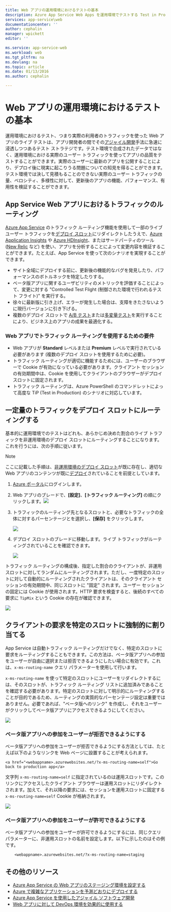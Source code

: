 ```yaml
---
title: Web アプリの運用環境におけるテストの基本
description: Azure App Service Web Apps を運用環境でテストする Test in Production (TiP) 機能について説明します。
services: app-service\web
documentationcenter: ''
author: cephalin
manager: wpickett
editor: ''

ms.service: app-service-web
ms.workload: web
ms.tgt_pltfrm: na
ms.devlang: na
ms.topic: article
ms.date: 01/13/2016
ms.author: cephalin

---
```

# Web アプリの運用環境におけるテストの基本
運用環境におけるテスト、つまり実際の利用者のトラフィックを使った Web アプリのライブ テストは、アプリ開発者の間でその[アジャイル開発](https://en.wikipedia.org/wiki/Agile_software_development)手法に急速に浸透しつつあるテスト ストラテジです。テスト環境で合成されたデータではなく、運用環境における実際のユーザー トラフィックを使ってアプリの品質をテストすることができます。実際のユーザーに最新のアプリを公開することにより、デプロイ後に現実に起こりうる問題についての知見を得ることができます。テスト環境では決して見積もることのできない実際のユーザー トラフィックの量、ベロシティ、多様性に対して、更新後のアプリの機能、パフォーマンス、有用性を検証することができます。

## App Service Web アプリにおけるトラフィックのルーティング
[Azure App Service](http://go.microsoft.com/fwlink/?LinkId=529714) のトラフィック ルーティング機能を使用して一部のライブ ユーザー トラフィックを[デプロイ スロット](web-sites-staged-publishing.md)にリダイレクトしたうえで、[Azure Application Insights](/services/application-insights/) や [Azure HDInsight](/services/hdinsight/)、またはサードパーティのツール ([New Relic](/marketplace/partners/newrelic/newrelic/) など) を使い、アプリを分析することによって変更内容を検証することができます。たとえば、App Service を使って次のシナリオを実現することができます。

* サイト全域にデプロイする前に、更新後の機能的なバグを発見したり、パフォーマンスのボトルネックを特定したりする。
* ベータ版アプリに関するユーザビリティのメトリックを評価することによって、変更に対する "Controlled Test Flight (制御された環境で行われるテスト フライト)" を実行する。
* 徐々に最新版に引き上げ、エラーが発生した場合は、支障をきたさないように現行バージョンに引き下げる。
* 複数のデプロイ スロットで [A/B テスト](https://en.wikipedia.org/wiki/A/B_testing)または[多変量テスト](https://en.wikipedia.org/wiki/Multivariate_testing_in_marketing)を実行することにより、ビジネス上のアプリの成果を最適化する。

### Web アプリでトラフィック ルーティングを使用するための要件
* Web アプリが **Standard** レベルまたは **Premium** レベルで実行されている必要があります (複数のデプロイ スロットを使用するために必要)。
* トラフィック ルーティングが適切に機能するためには、ユーザーのブラウザーで Cookie が有効になっている必要があります。クライアント セッションの有効期間中は、Cookie を使用してクライアントのブラウザーがデプロイ スロットに固定されます。
* トラフィック ルーティングは、Azure PowerShell のコマンドレットによって高度な TiP (Test in Production) のシナリオに対応しています。

## 一定量のトラフィックをデプロイ スロットにルーティングする
基本的に運用環境でのテストはどれも、あらかじめ決めた割合のライブ トラフィックを非運用環境のデプロイ スロットにルーティングすることになります。これを行うには、次の手順に従います。

> [!NOTE]
> ここに記載した手順は、[非運用環境のデプロイ スロット](web-sites-staged-publishing.md)が既に存在し、適切な Web アプリのコンテンツが既に[デプロイ](web-sites-deploy.md)されていることを前提としています。
> 
> 

1. [Azure ポータル](https://portal.azure.com/)にログインします。
2. Web アプリのブレードで、**[設定]**、**[トラフィック ルーティング]** の順にクリックします。![](./media/app-service-web-test-in-production/01-traffic-routing.png)
3. トラフィックのルーティング先となるスロットと、必要なトラフィックの全体に対するパーセンテージとを選択し、**[保存]** をクリックします。
   
    ![](./media/app-service-web-test-in-production/02-select-slot.png)
4. デプロイ スロットのブレードに移動します。ライブ トラフィックがルーティングされていることを確認できます。
   
    ![](./media/app-service-web-test-in-production/03-traffic-routed.png)

トラフィック ルーティングの構成後、指定した割合のクライアントが、非運用スロットに対してランダムにルーティングされます。ただし、一度特定のスロットに対して自動的にルーティングされたクライアントは、そのクライアント セッションの有効期間中、同じスロットに "固定" されます。ユーザー セッションの固定には Cookie が使用されます。HTTP 要求を検査すると、後続のすべての要求に `TipMix` という Cookie の存在が確認できます。

![](./media/app-service-web-test-in-production/04-tip-cookie.png)

## クライアントの要求を特定のスロットに強制的に割り当てる
App Service は自動トラフィック ルーティングだけでなく、特定のスロットに要求をルーティングすることもできます。この方法は、ベータ版アプリへの参加をユーザーが自由に選択または拒否できるようにしたい場合に有効です。これは、`x-ms-routing-name` クエリ パラメーターを使用して行います。

`x-ms-routing-name` を使って特定のスロットにユーザーをリダイレクトするには、そのスロットが、トラフィック ルーティング リストに追加済みであることを確認する必要があります。特定のスロットに対して明示的にルーティングすることが目的であるため、ルーティングの実質的なパーセンテージ設定は重要ではありません。必要であれば、"ベータ版へのリンク" を作成し、それをユーザーがクリックしてベータ版アプリにアクセスできるようにしてください。

![](./media/app-service-web-test-in-production/06-enable-x-ms-routing-name.png)

### ベータ版アプリへの参加をユーザーが拒否できるようにする
ベータ版アプリへの参加をユーザーが拒否できるようにする方法としては、たとえば以下のようなリンクを Web ページに設置することが考えられます。

    <a href="<webappname>.azurewebsites.net/?x-ms-routing-name=self">Go back to production app</a>

文字列 `x-ms-routing-name=self` に指定されているのは運用スロットです。このリンクにアクセスしたクライアント ブラウザーは運用スロットにリダイレクトされます。加えて、それ以降の要求には、セッションを運用スロットに固定する `x-ms-routing-name=self` Cookie が格納されます。

![](./media/app-service-web-test-in-production/05-access-production-slot.png)

### ベータ版アプリへの参加をユーザーが許可できるようにする
ベータ版アプリへの参加をユーザーが許可できるようにするには、同じクエリ パラメーターに、非運用スロットの名前を設定します。以下に示したのはその例です。

        <webappname>.azurewebsites.net/?x-ms-routing-name=staging

## その他のリソース
* [Azure App Service の Web アプリのステージング環境を設定する](web-sites-staged-publishing.md)
* [Azure で複雑なアプリケーションを予測どおりにデプロイする](app-service-deploy-complex-application-predictably.md)
* [Azure App Service を使用したアジャイル ソフトウェア開発](app-service-agile-software-development.md)
* [Web アプリに対して DevOps 環境を効果的に使用する](app-service-web-staged-publishing-realworld-scenarios.md)

<!---HONumber=AcomDC_0803_2016-->